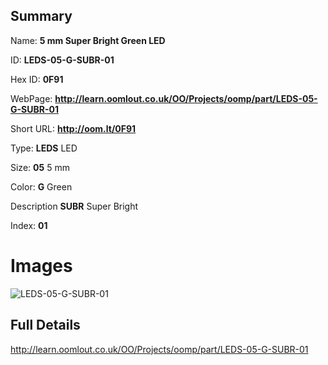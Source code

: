 

## Summary
 
Name: __5 mm Super Bright Green LED__

ID: __LEDS-05-G-SUBR-01__

Hex ID: __0F91__

WebPage: __http://learn.oomlout.co.uk/OO/Projects/oomp/part/LEDS-05-G-SUBR-01__

Short URL: __http://oom.lt/0F91__


Type: __LEDS__ LED 

Size: __05__ 5 mm 

Color: __G__ Green 

Description __SUBR__ Super Bright 

Index: __01__


# Images
![LEDS-05-G-SUBR-01](http://oomlout.com/oomp-gen/parts/LEDS-05-G-SUBR-01/LEDS-05-G-SUBR-01_420.jpg)



## Full Details

 http://learn.oomlout.co.uk/OO/Projects/oomp/part/LEDS-05-G-SUBR-01














